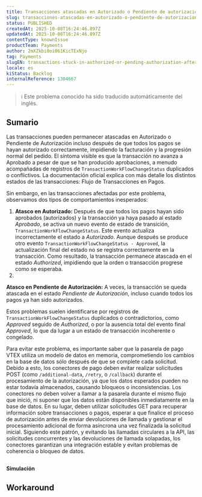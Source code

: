 ```yaml
---
title: Transacciones atascadas en Autorizado o Pendiente de autorización tras la aprobación
slug: transacciones-atascadas-en-autorizado-o-pendiente-de-autorizacion-tras-la-aprobacion
status: PUBLISHED
createdAt: 2025-10-08T16:24:46.897Z
updatedAt: 2025-10-08T16:24:46.897Z
contentType: knownIssue
productTeam: Payments
author: 2mXZkbi0oi061KicTExNjo
tag: Payments
slugEN: transactions-stuck-in-authorized-or-pending-authorization-after-approval
locale: es
kiStatus: Backlog
internalReference: 1304667
---
```


>ℹ️ Este problema conocido ha sido traducido automáticamente del inglés.

## Sumario


Las transacciones pueden permanecer atascadas en Autorizado o Pendiente de Autorización incluso después de que todos los pagos se hayan autorizado correctamente, impidiendo la facturación y la progresión normal del pedido. El síntoma visible es que la transacción no avanza a Aprobado a pesar de que se han producido aprobaciones, a menudo acompañadas de registros de `TransactionWorkFlowChangeStatus` duplicados o conflictivos.
La documentación oficial explica con más detalle los distintos estados de las transacciones: Flujo de Transacciones en Pagos.

Sin embargo, en las transacciones afectadas por este problema, observamos dos tipos de comportamientos inesperados:

1. **Atasco en Autorizado:** Después de que todos los pagos hayan sido aprobados (autorizados) y la transacción ya haya pasado al estado _Aprobado_, se activa un nuevo evento de estado de transición, `TransactionWorkFlowChangeStatus`. Este evento actualiza incorrectamente el estado a _Autorizado_. Aunque después se produce otro evento `TransactionWorkFlowChangeStatus - Approved`, la actualización final del estado no se registra correctamente en la transacción. Como resultado, la transacción permanece atascada en el estado _Authorized_, impidiendo que la orden o transacción progrese como se esperaba.
2.

**Atasco en Pendiente de Autorización:** A veces, la transacción se queda atascada en el estado _Pendiente de Autorización_, incluso cuando todos los pagos ya han sido autorizados.



Estos problemas suelen identificarse por registros de `TransactionWorkFlowChangeStatus` duplicados o contradictorios, como _Approved_ seguido de _Authorized_, o por la ausencia total del evento final _Approved_, lo que da lugar a un estado de transacción incoherente o congelado.

Para evitar este problema, es importante saber que la pasarela de pago VTEX utiliza un modelo de datos en memoria, comprometiendo los cambios en la base de datos sólo después de que se complete cada solicitud. Debido a esto, los conectores de pago deben evitar realizar solicitudes POST (como `/additional-data`, `/retry`, o `/callback`) durante el procesamiento de la autorización, ya que los datos esperados pueden no estar todavía almacenados, causando bloqueos o inconsistencias.
Los conectores no deben volver a llamar a la pasarela durante el mismo flujo que inició, ni suponer que los datos están disponibles inmediatamente en la base de datos. En su lugar, deben utilizar solicitudes GET para recuperar información sobre transacciones o pagos, esperar a que finalice el proceso de autorización antes de enviar devoluciones de llamada y gestionar el procesamiento adicional de forma asíncrona una vez finalizada la solicitud inicial.
Siguiendo este patrón, y evitando las llamadas circulares a la API, las solicitudes concurrentes y las devoluciones de llamada solapadas, los conectores garantizan una integración estable y evitan problemas de coherencia o bloqueo de datos.

##

#### Simulación

## Workaround

